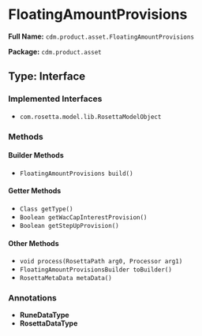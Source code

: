 # FloatingAmountProvisions

**Full Name:** `cdm.product.asset.FloatingAmountProvisions`

**Package:** `cdm.product.asset`

## Type: Interface

### Implemented Interfaces

- `com.rosetta.model.lib.RosettaModelObject`

### Methods

#### Builder Methods

- `FloatingAmountProvisions build()`

#### Getter Methods

- `Class getType()`
- `Boolean getWacCapInterestProvision()`
- `Boolean getStepUpProvision()`

#### Other Methods

- `void process(RosettaPath arg0, Processor arg1)`
- `FloatingAmountProvisionsBuilder toBuilder()`
- `RosettaMetaData metaData()`

### Annotations

- **RuneDataType**
- **RosettaDataType**

